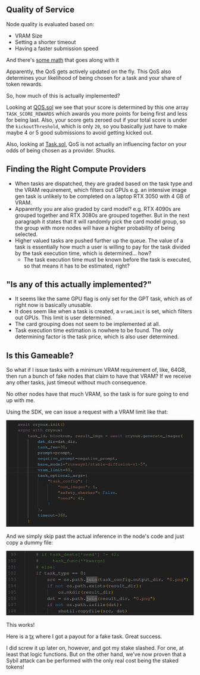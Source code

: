 ## Quality of Service

Node quality is evaluated based on:
- VRAM Size
- Setting a shorter timeout
- Having a faster submission speed

And there's [some math](https://docs.crynux.ai/system-design/quality-of-service-qos) that goes along with it

Apparently, the QoS gets actively updated on the fly. This QoS also determines your likelihood of being chosen for a task and your share of token rewards. 

So, how much of this is actually implemented?

Looking at [QOS.sol](https://github.com/crynux-ai/crynux-contracts/blob/main/contracts/QOS.sol) we see that your score is determined by this one array `TASK_SCORE_REWARDS` which awards you more points for being first and less for being last. Also, your score gets zeroed out if your total score is under the `kickoutThreshold`, which is only `20`, so you basically just have to make maybe 4 or 5 good submissions to avoid getting kicked out.

Also, looking at [Task.sol](https://github.com/crynux-ai/crynux-contracts/blob/4c2d5814fd64b04f144009dea4f8e77a5c47e8d2/contracts/Task.sol#L413), QoS is not actually an influencing factor on your odds of being chosen as a provider. Shucks.
## Finding the Right Compute Providers

- When tasks are dispatched, they are graded based on the task type and the VRAM requirement, which filters out GPUs e.g. an intensive image gen task is unlikely to be completed on a laptop RTX 3050 with 4 GB of VRAM.
- Apparently you are also graded by card model? e.g. RTX 4090s are grouped together and RTX 3080s are grouped together. But in the next paragraph it states that it will randomly pick the card model group, so the group with more nodes will have a higher probability of being selected.
- Higher valued tasks are pushed further up the queue. The value of a task is essentially how much a user is willing to pay for the task divided by the task execution time, which is determined... how?
	- The task execution time must be known before the task is executed, so that means it has to be estimated, right?

## "Is any of this actually implemented?"

- It seems like the same GPU flag is only set for the GPT task, which as of right now is basically unusable.
- It does seem like when a task is created, a `vramLimit` is set, which filters out GPUs. This limit is user determined.
- The card grouping does not seem to be implemented at all.
- Task execution time estimation is nowhere to be found. The only determining factor is the task price, which is also user determined. 


## Is this Gameable?

So what if I issue tasks with a minimum VRAM requirement of, like, 64GB, then run a bunch of fake nodes that claim to have that VRAM? If we receive any other tasks, just timeout without much consequence.

No other nodes have that much VRAM, so the task is for sure going to end up with me. 

Using the SDK, we can issue a request with a VRAM limit like that:

![Fake_Request.png](Fake_Request.png)

And we simply skip past the actual inference in the node's code and just copy a dummy file:

![Dummy_Code.png](Dummy_Code.png)

This works!

Here is a [tx](https://bb.dym.fyi/r/dev-crynux/tx/0xf98662e9f600425f93539275b8680864b8de81e5369a5330c5a45385a4b035fb) where I got a payout for a fake task. Great success.

I did screw it up later on, however, and got my stake slashed. For one, at least that logic functions. But on the other hand, we've now proven that a Sybil attack can be performed with the only real cost being the staked tokens!
